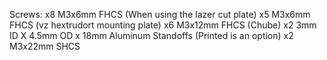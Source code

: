 Screws:
x8 M3x6mm FHCS (When using the lazer cut plate)
x5 M3x6mm FHCS (vz hextrudort mounting plate)
x6 M3x12mm FHCS (Chube)
x2 3mm ID X 4.5mm OD x 18mm Aluminum Standoffs (Printed is an option)
x2 M3x22mm SHCS

